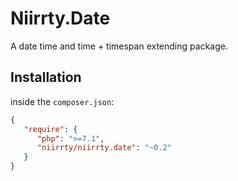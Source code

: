 # Niirrty.Date

A date time and time + timespan extending package.

## Installation

inside the `composer.json`:

```json
{
   "require": {
      "php": ">=7.1",
      "niirrty/niirrty.date": "~0.2"
   }
}
```

